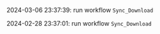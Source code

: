 2024-03-06 23:37:39: run workflow `Sync_Download` 

2024-02-28 23:37:01: run workflow `Sync_Download` 


